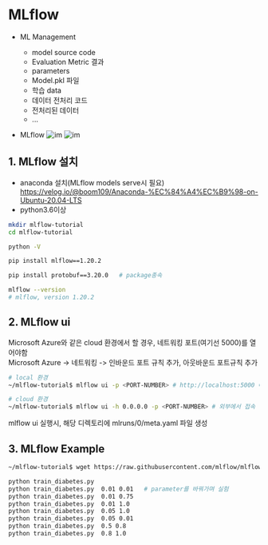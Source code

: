# MLflow
- ML Management
  - model source code
  - Evaluation Metric 결과
  - parameters
  - Model.pkl 파일
  - 학습 data
  - 데이터 전처리 코드
  - 전처리된 데이터
  - ...
  
- MLflow
![im](https://helloailab.notion.site/image/https%3A%2F%2Fs3-us-west-2.amazonaws.com%2Fsecure.notion-static.com%2Fe2542765-f453-4878-8077-9109e8a5e394%2FUntitled.png?table=block&id=f7147728-76e4-4f20-bf4d-35806d394944&spaceId=671307dc-84e2-4a4c-8ff5-ade4dd0d922d&width=1920&userId=&cache=v2)
![im](https://helloailab.notion.site/image/https%3A%2F%2Fs3-us-west-2.amazonaws.com%2Fsecure.notion-static.com%2Fdaef255f-7972-4e35-8c8c-e5b4bd963e77%2FUntitled.png?table=block&id=68fdaffe-b149-4dfa-b8ca-d94b4b324f14&spaceId=671307dc-84e2-4a4c-8ff5-ade4dd0d922d&width=1860&userId=&cache=v2)

## 1. MLflow 설치
- anaconda 설치(MLflow models serve시 필요)
https://velog.io/@boom109/Anaconda-%EC%84%A4%EC%B9%98-on-Ubuntu-20.04-LTS
- python3.6이상
```bash
mkdir mlflow-tutorial
cd mlflow-tutorial

python -V

pip install mlflow==1.20.2

pip install protobuf==3.20.0   # package종속

mlflow --version
# mlflow, version 1.20.2
```
## 2. MLflow ui
Microsoft Azure와 같은 cloud 환경에서 할 경우, 네트워킹 포트(여기선 5000)를 열어야함  
Microsoft Azure -> 네트워킹 -> 인바운드 포트 규칙 추가, 아웃바운드 포트규칙 추가

```bash
# local 환경
~/mlflow-tutorial$ mlflow ui -p <PORT-NUMBER> # http://localhost:5000 에서 MLflow ui 확인 가능 default port num:5000

# cloud 환경
~/mlflow-tutorial$ mlflow ui -h 0.0.0.0 -p <PORT-NUMBER> # 외부에서 접속 허용
```
mlflow ui 실행시, 해당 디렉토리에 mlruns/0/meta.yaml 파일 생성

## 3. MLflow Example

```bash
~/mlflow-tutorial$ wget https://raw.githubusercontent.com/mlflow/mlflow/master/examples/sklearn_elasticnet_diabetes/linux/train_diabetes.py

python train_diabetes.py
python train_diabetes.py  0.01 0.01   # parameter를 바꿔가며 실험
python train_diabetes.py  0.01 0.75
python train_diabetes.py  0.01 1.0
python train_diabetes.py  0.05 1.0
python train_diabetes.py  0.05 0.01
python train_diabetes.py  0.5 0.8
python train_diabetes.py  0.8 1.0
```
